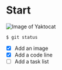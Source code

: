# Start
![Image of Yaktocat](https://octodex.github.com/images/yaktocat.png)<br/>
```
$ git status
```
- [x] Add an image
- [x] Add a code line
- [ ] Add a task list
